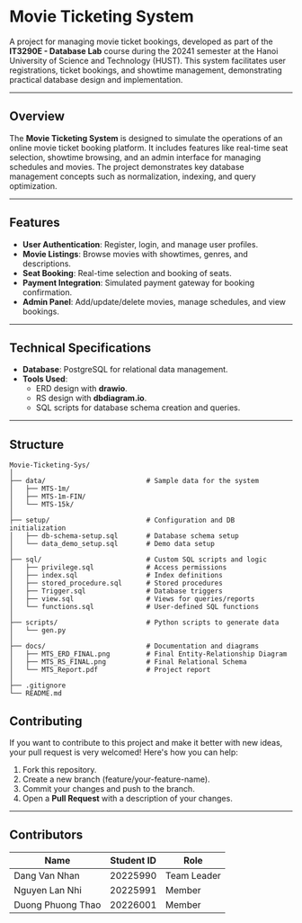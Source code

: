 # Movie Ticketing System

A project for managing movie ticket bookings, developed as part of the **IT3290E - Database Lab** course during the 20241 semester at the Hanoi University of Science and Technology (HUST). This system facilitates user registrations, ticket bookings, and showtime management, demonstrating practical database design and implementation.

---

## Overview

The **Movie Ticketing System** is designed to simulate the operations of an online movie ticket booking platform. It includes features like real-time seat selection, showtime browsing, and an admin interface for managing schedules and movies. The project demonstrates key database management concepts such as normalization, indexing, and query optimization.

---

## Features

- **User Authentication**: Register, login, and manage user profiles.
- **Movie Listings**: Browse movies with showtimes, genres, and descriptions.
- **Seat Booking**: Real-time selection and booking of seats.
- **Payment Integration**: Simulated payment gateway for booking confirmation.
- **Admin Panel**: Add/update/delete movies, manage schedules, and view bookings.

---

## Technical Specifications

- **Database**: PostgreSQL for relational data management.
- **Tools Used**: 
  - ERD design with **drawio**.
  - RS design with **dbdiagram.io**.
  - SQL scripts for database schema creation and queries.

---

## Structure

```plaintext
Movie-Ticketing-Sys/
│
├── data/                         # Sample data for the system
│   ├── MTS-1m/
│   ├── MTS-1m-FIN/
│   └── MTS-15k/
│
├── setup/                        # Configuration and DB initialization
│   ├── db-schema-setup.sql       # Database schema setup
│   └── data_demo_setup.sql       # Demo data setup
│
├── sql/                          # Custom SQL scripts and logic
│   ├── privilege.sql             # Access permissions
│   ├── index.sql                 # Index definitions
│   ├── stored_procedure.sql      # Stored procedures
│   ├── Trigger.sql               # Database triggers
│   ├── view.sql                  # Views for queries/reports
│   └── functions.sql             # User-defined SQL functions
│
├── scripts/                      # Python scripts to generate data
│   └── gen.py
│
├── docs/                         # Documentation and diagrams
│   ├── MTS_ERD_FINAL.png         # Final Entity-Relationship Diagram
│   ├── MTS_RS_FINAL.png          # Final Relational Schema
│   └── MTS_Report.pdf            # Project report
│
├── .gitignore
└── README.md
```

## Contributing
If you want to contribute to this project and make it better with new ideas, your pull request is very welcomed! 
Here's how you can help:
1. Fork this repository.
2. Create a new branch (feature/your-feature-name).
3. Commit your changes and push to the branch.
4. Open a **Pull Request** with a description of your changes.

--- 
## Contributors

| **Name**           | **Student ID**               | **Role**    |
|---------------------|------------------------|-------------|
| Dang Van Nhan       | 20225990      | Team Leader |
| Nguyen Lan Nhi           | 20225991      | Member      |
| Duong Phuong Thao         | 20226001     | Member      |
